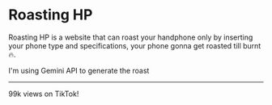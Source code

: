 # Roasting HP
Roasting HP is a website that can roast your handphone only by inserting your phone type and specifications, your phone gonna get roasted till burnt🔥.

I'm using Gemini API to generate the roast

---

99k views on TikTok!
